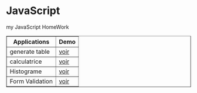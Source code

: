 # JavaScript

my JavaScript HomeWork

<center>
<table border="1" >
    <tr>
        <th>Applications</th>
        <th>Demo</th>
    </tr>
    <tr>
        <td>generate table</td>
        <td><a href="https://generatetable.vercel.app/">voir</a></td>
    </tr>
    <tr>
        <td>calculatrice</td>
        <td><a href="https://calcilatrice.vercel.app/">voir</a></td>
    </tr>
    <tr>
        <td>Histograme</td>
        <td><a href="">voir</a></td>
    </tr>
     <tr>
        <td>Form Validation</td>
        <td><a href="">voir</a></td>
    </tr>
</table>
</center>
